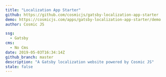 ```yaml
---
title: "Localization App Starter"
github: https://github.com/cosmicjs/gatsby-localization-app-starter
demo: https://cosmicjs.com/apps/gatsby-localization-app-starter/demo
author: Cosmic JS

ssg:
  - Gatsby
cms:
  - No Cms
date: 2019-05-03T16:34:14Z
github_branch: master
description: "A Gatsby localization website powered by Cosmic JS"
stale: false
---
```

